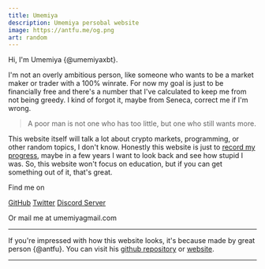 ```yaml
---
title: Umemiya
description: Umemiya persobal website
image: https://antfu.me/og.png
art: random
---
```


Hi, I'm Umemiya {@umemiyaxbt}.

I'm not an overly ambitious person, like someone who wants to be a market maker or trader with a 100% winrate. For now my goal is just to be financially free and there's a number that I've calculated to keep me from not being greedy. I kind of forgot it, maybe from Seneca, correct me if I'm wrong.

> A poor man is not one who has too little, but one who still wants more.

This website itself will talk a lot about crypto markets, programming, or other random topics, I don't know. Honestly this website is just to [record my progress](/posts), maybe in a few years I want to look back and see how stupid I was. So, this website won't focus on education, but if you can get something out of it, that's great.

Find me on

<p flex="~ gap-2 wrap" class="mt--2!">
  <a href="https://github.com/umemiyaxbt" target="_blank"><span op75 i-simple-icons-github /> GitHub</a>
  <a href="https://x.com/umemiyaxbt" target="_blank"><span op75 i-ri-twitter-x-fill /> Twitter</a>
  <a href="https://chat.antfu.me" target="_blank"><span op75 i-simple-icons-discord /> Discord Server</a>
</p>

Or mail me at <span font-mono>umemiya<span i-carbon-at/>gmail.com</span>

---

If you're impressed with how this website looks, it's because made by great person {@antfu}. You can visit his [github repository](https://github.com/antfu/antfu.me) or [ website](https://antfu.me/).

---
